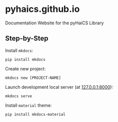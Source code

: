 # pyhaics.github.io
Documentation Website for the pyHaiCS Library

## Step-by-Step

Install `mkdocs`:
```shell
pip install mkdocs
```

Create new project:
```shell
mkdocs new [PROJECT-NAME]
```

Launch development local server (at [127.0.0.1:8000](http://127.0.0.1:8000/)):
```shell
mkdocs serve
```

Install `material` theme:
```shell
pip install mkdocs-material
```
